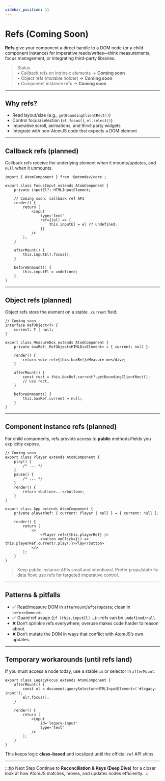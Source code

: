 ```yaml
---
sidebar_position: 11
---
```


# Refs (Coming Soon)

**Refs** give your component a direct handle to a DOM node (or a child component instance) for imperative reads/writes—think measurements, focus management, or integrating third-party libraries.

> Status  
> • Callback refs on intrinsic elements → **Coming soon**  
> • Object refs (mutable holder) → **Coming soon**  
> • Component instance refs → **Coming soon**

---

## Why refs?

-   Read layout/size (e.g., `getBoundingClientRect()`)
-   Control focus/selection (`el.focus()`, `el.select()`)
-   Imperative scroll, animations, and third-party widgets
-   Integrate with non-AtomJS code that expects a DOM element

---

## Callback refs (planned)

Callback refs receive the underlying element when it mounts/updates, and `null` when it unmounts.

```tsx
import { AtomComponent } from '@atomdev/core';

export class FocusInput extends AtomComponent {
    private inputEl?: HTMLInputElement;

    // Coming soon: callback ref API
    render() {
        return (
            <input
                type='text'
                ref={(el) => {
                    this.inputEl = el ?? undefined;
                }}
            />
        );
    }

    afterMount() {
        this.inputEl?.focus();
    }

    beforeUnmount() {
        this.inputEl = undefined;
    }
}
```

---

## Object refs (planned)

Object refs store the element on a stable `.current` field.

```tsx
// Coming soon
interface RefObject<T> {
    current: T | null;
}

export class MeasureBox extends AtomComponent {
    private boxRef: RefObject<HTMLDivElement> = { current: null };

    render() {
        return <div ref={this.boxRef}>Measure me</div>;
    }

    afterMount() {
        const rect = this.boxRef.current?.getBoundingClientRect();
        // use rect…
    }

    beforeUnmount() {
        this.boxRef.current = null;
    }
}
```

---

## Component instance refs (planned)

For child components, refs provide access to **public** methods/fields you explicitly expose.

```tsx
// Coming soon
export class Player extends AtomComponent {
    play() {
        /* ... */
    }
    pause() {
        /* ... */
    }
    render() {
        return <button>...</button>;
    }
}

export class App extends AtomComponent {
    private playerRef: { current: Player | null } = { current: null };

    render() {
        return (
            <>
                <Player ref={this.playerRef} />
                <button onClick={() => this.playerRef.current?.play()}>Play</button>
            </>
        );
    }
}
```

> Keep public instance APIs small and intentional. Prefer props/state for data flow; use refs for targeted imperative control.

---

## Patterns & pitfalls

-   ✅ Read/measure DOM in `afterMount`/`afterUpdate`; clean in `beforeUnmount`.
-   ✅ Guard ref usage (`if (this.inputEl) …`)—refs can be `undefined/null`.
-   ❌ Don’t sprinkle refs everywhere; overuse makes code harder to reason about.
-   ❌ Don’t mutate the DOM in ways that conflict with AtomJS’s own updates.

---

## Temporary workarounds (until refs land)

If you must access a node today, use a stable `id` or selector in `afterMount`:

```tsx
export class LegacyFocus extends AtomComponent {
    afterMount() {
        const el = document.querySelector<HTMLInputElement>('#legacy-input');
        el?.focus();
    }

    render() {
        return (
            <input
                id='legacy-input'
                type='text'
            />
        );
    }
}
```

This keeps logic **class-based** and localized until the official `ref` API ships.

---

:::tip Next Step
Continue to **Reconciliation & Keys (Deep Dive)** for a closer look at how AtomJS matches, moves, and updates nodes efficiently.
:::
